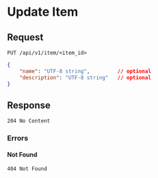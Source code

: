 # Update Item

## Request

```text
PUT /api/v1/item/<item_id>
```

```json
{
    "name": "UTF-8 string",         // optional
    "description": "UTF-8 string"   // optional
}
```

## Response

```text
204 No Content
```

### Errors

#### Not Found

```text
404 Not Found
```
